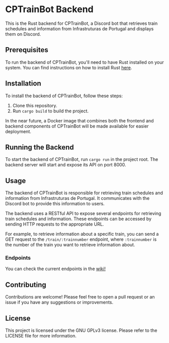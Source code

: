 # CPTrainBot Backend

This is the Rust backend for CPTrainBot, a Discord bot that retrieves train schedules and information from Infrastruturas de Portugal and displays them on Discord.

## Prerequisites

To run the backend of CPTrainBot, you'll need to have Rust installed on your system. You can find instructions on how to install Rust [here](https://www.rust-lang.org/tools/install).

## Installation

To install the backend of CPTrainBot, follow these steps:

1. Clone this repository.
2. Run `cargo build` to build the project.

In the near future, a Docker image that combines both the frontend and backend components of CPTrainBot will be made available for easier deployment.

## Running the Backend

To start the backend of CPTrainBot, run `cargo run` in the project root. The backend server will start and expose its API on port 8000.

## Usage

The backend of CPTrainBot is responsible for retrieving train schedules and information from Infrastruturas de Portugal. It communicates with the Discord bot to provide this information to users.

The backend uses a RESTful API to expose several endpoints for retrieving train schedules and information. These endpoints can be accessed by sending HTTP requests to the appropriate URL.

For example, to retrieve information about a specific train, you can send a GET request to the `/train/:trainnumber` endpoint, where `:trainnumber` is the number of the train you want to retrieve information about.

### Endpoints

You can check the current endpoints in the [wiki!](https://github.com/zadoke/CPTrainBot-backend/wiki/Endpoints)

## Contributing

Contributions are welcome! Please feel free to open a pull request or an issue if you have any suggestions or improvements.

## License

This project is licensed under the GNU GPLv3 license. Please refer to the LICENSE file for more information.
